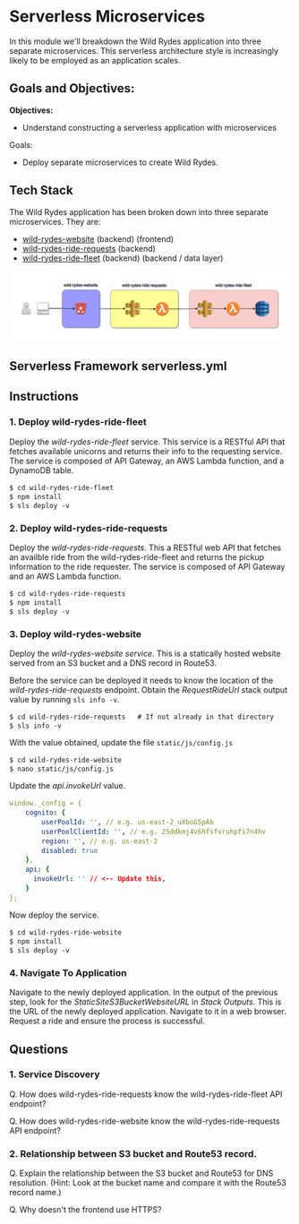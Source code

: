 # Serverless Microservices

In this module we'll breakdown the Wild Rydes application into three separate microservices. This serverless architecture style is increasingly likely to be employed as an application scales.

## Goals and Objectives:

**Objectives:**
* Understand constructing a serverless application with microservices

Goals:
* Deploy separate microservices to create Wild Rydes.

## Tech Stack

The Wild Rydes application has been broken down into three separate microservices. They are:

* [wild-rydes-website](https://github.com/ServerlessOpsIO/wild-rydes-website) (backend) (frontend)
* [wild-rydes-ride-requests](https://github.com/ServerlessOpsIO/wild-rydes-ride-requests) (backend)
* [wild-rydes-ride-fleet](https://github.com/ServerlessOpsIO/wild-rydes-ride-fleet) (backend) (backend / data layer)

![Wild Rydes Microservices](../../images/wild-rydes-arch.png)


## Serverless Framework serverless.yml


## Instructions

### 1. Deploy wild-rydes-ride-fleet

Deploy the _wild-rydes-ride-fleet_ service. This service is a RESTful API that fetches available unicorns and returns their info to the requesting service. The service is composed of API Gateway, an AWS Lambda function, and a DynamoDB table.

```
$ cd wild-rydes-ride-fleet
$ npm install
$ sls deploy -v
```

### 2. Deploy wild-rydes-ride-requests

Deploy the _wild-rydes-ride-requests_. This a RESTful web API that fetches an availble ride from the wild-rydes-ride-fleet and returns the pickup information to the ride requester. The service is composed of API Gateway and an AWS Lambda function.
```
$ cd wild-rydes-ride-requests
$ npm install
$ sls deploy -v
```

### 3. Deploy wild-rydes-website

Deploy the _wild-rydes-website service_. This is a statically hosted website served from an S3 bucket and a DNS record in Route53.


Before the service can be deployed it needs to know the location of the _wild-rydes-ride-requests_ endpoint. Obtain the _RequestRideUrl_ stack output value by running `sls info -v`.
```
$ cd wild-rydes-ride-requests   # If not already in that directory
$ sls info -v
```

With the value obtained, update the file `static/js/config.js`
```
$ cd wild-rydes-ride-website
$ nano static/js/config.js

```

Update the _api.invokeUrl_ value.
```yaml
window._config = {
    cognito: {
        userPoolId: '', // e.g. us-east-2_uXboG5pAb
        userPoolClientId: '', // e.g. 25ddkmj4v6hfsfvruhpfi7n4hv
        region: '', // e.g. us-east-2
        disabled: true
    },
    api: {
      invokeUrl: '' // <-- Update this,
    }
};
```

Now deploy the service.
```
$ cd wild-rydes-ride-website
$ npm install
$ sls deploy -v
```

### 4. Navigate To Application

Navigate to the newly deployed application. In the output of the previous step, look for the _StaticSiteS3BucketWebsiteURL_ in _Stack Outputs_. This is the URL of the newly deployed application.  Navigate to it in a web browser. Request a ride and ensure the process is successful.

## Questions

### 1. Service Discovery

Q. How does wild-rydes-ride-requests know the wild-rydes-ride-fleet API endpoint?

Q. How does wild-rydes-ride-website know the wild-rydes-ride-requests API endpoint?

### 2. Relationship between S3 bucket and Route53 record.

Q. Explain the relationship between the S3 bucket and Route53 for DNS resolution. (Hint: Look at the bucket name and compare it with the Route53 record name.)

Q. Why doesn't the frontend use HTTPS?


